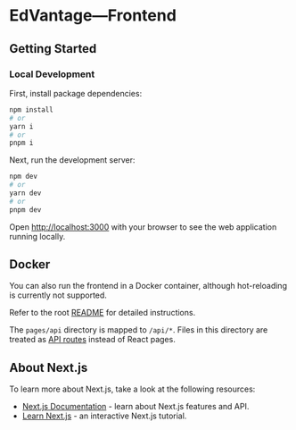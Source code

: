 # EdVantage—Frontend

## Getting Started
### Local Development

First, install package dependencies: 

```bash
npm install 
# or
yarn i
# or
pnpm i
```

Next, run the development server:

```bash
npm dev
# or
yarn dev
# or
pnpm dev
```

Open [http://localhost:3000](http://localhost:3000) with your browser to see the web application running locally.

## Docker

You can also run the frontend in a Docker container, although hot-reloading is currently not supported.

Refer to the root [README](../README.md#docker) for detailed instructions.


The `pages/api` directory is mapped to `/api/*`. Files in this directory are treated as [API routes](https://nextjs.org/docs/api-routes/introduction) instead of React pages.

## About Next.js

To learn more about Next.js, take a look at the following resources:

- [Next.js Documentation](https://nextjs.org/docs) - learn about Next.js features and API.
- [Learn Next.js](https://nextjs.org/learn) - an interactive Next.js tutorial.